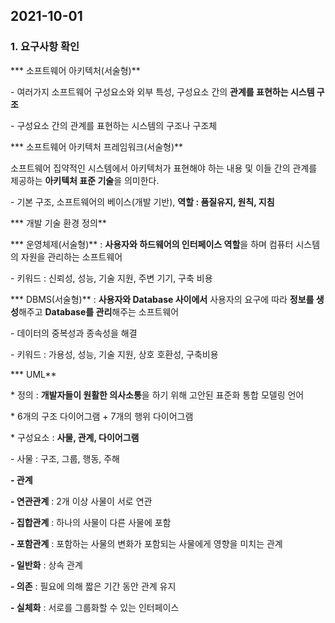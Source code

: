 ## 2021-10-01

### 1. 요구사항 확인

*** 소프트웨어 아키텍처(서술형)**

\- 여러가지 소프트웨어 구성요소와 외부 특성, 구성요소 간의 **관계를 표현하는 시스템 구조**

\- 구성요소 간의 관계를 표현하는 시스템의 구조나 구조체

 

*** 소프트웨어 아키텍처 프레임워크(서술형)**

소프트웨어 집약적인 시스템에서 아키텍처가 표현해야 하는 내용 및 이들 간의 관계를 제공하는 **아키텍처 표준 기술**을 의미한다.

\- 기본 구조, 소프트웨어의 베이스(개발 기반), **역할 : 품질유지, 원칙, 지침**



*** 개발 기술 환경 정의**

*** 운영체제(서술형)** : **사용자와 하드웨어의 인터페이스 역할**을 하며 컴퓨터 시스템의 자원을 관리하는 소프트웨어

\- 키워드 : 신뢰성, 성능, 기술 지원, 주변 기기, 구축 비용

 

*** DBMS(서술형)** : **사용자와 Database 사이에서** 사용자의 요구에 따라 **정보를 생성**해주고 **Database를 관리**해주는 소프트웨어

\- 데이터의 중복성과 종속성을 해결

\- 키워드 : 가용성, 성능, 기술 지원, 상호 호환성, 구축비용 



*** UML**

\* 정의 : **개발자들이 원활한 의사소통**을 하기 위해 고안된 표준화 통합 모델링 언어

\* 6개의 구조 다이어그램 + 7개의 행위 다이어그램

\* 구성요소 : **사물, 관계, 다이어그램**

 

\- 사물 : 구조, 그룹, 행동, 주해

 

**- 관계**

 **- 연관관계** : 2개 이상 사물이 서로 연관

 **- 집합관계** : 하나의 사물이 다른 사물에 포함

 **- 포함관계** : 포함하는 사물의 변화가 포함되는 사물에게 영향을 미치는 관계

 **- 일반화** : 상속 관계

 **- 의존** : 필요에 의해 짧은 기간 동안 관계 유지

 **- 실체화** : 서로를 그룹화할 수 있는 인터페이스